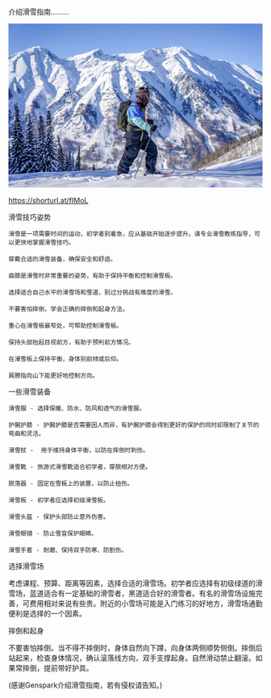 介绍滑雪指南………


![介绍滑雪指南](https://github.com/ywangnccu/ywang/blob/main/images/SKIER.png)

https://shorturl.at/fIMoL

滑雪技巧姿势

    滑雪是一项需要时间的运动，初学者别着急，应从基础开始逐步提升。请专业滑雪教练指导，可以更快地掌握滑雪技巧。

    穿戴合适的滑雪装备，确保安全和舒适。

    曲膝是滑雪时非常重要的姿势，有助于保持平衡和控制滑雪板。

    选择适合自己水平的滑雪场和雪道，别过分挑战有难度的滑雪。

    不要害怕摔倒，学会正确的摔倒和起身方法。

    重心在滑雪板最窄处，可帮助控制滑雪板。

    保持头部抬起目视前方，有助于预判前方情况。

    在滑雪板上保持平衡，身体别前倾或后仰。

    肩膀指向山下能更好地控制方向。

 

一些滑雪装备

    滑雪服 - 选择保暖、防水、防风和透气的滑雪服。

    护腕护膝 - 护腕护膝是否需要因人而异，有护腕护膝会得到更好的保护的同时却限制了关节的弯曲和灵活。

    滑雪杖 -  用于维持身体平衡，以防在摔倒时刺伤。

    滑雪靴 - 旅游式滑雪靴适合初学者，穿脱相对方便。

    脱落器 - 固定在雪板上的装置，以防止扭伤。

    滑雪板 - 初学者应选择初级滑雪板。

    滑雪头盔 - 保护头部防止意外伤害。

    滑雪眼镜 - 防止雪盲保护眼睛。

    滑雪手套 - 耐磨、保持双手防寒、防割伤。

 

选择滑雪场

考虑课程、预算、距离等因素，选择合适的滑雪场。初学者应选择有初级绿道的滑雪场，蓝道适合有一定基础的滑雪者，黑道适合好的滑雪者。有名的滑雪场设施完善，可费用相对来说有些贵。附近的小雪场可能是入门练习的好地方，滑雪场通勤便利是选择的一个因素。

 

摔倒和起身

不要害怕摔倒。当不得不摔倒时，身体自然向下蹲，向身体两侧顺势侧倒。摔倒后站起来，检查身体情况，确认滚落线方向，双手支撑起身。自然滑动禁止翻滚。如果常摔倒，提前带好护具。


(感谢Genspark介绍滑雪指南，若有侵权请告知。)
